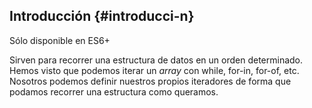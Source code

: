## Introducción {#introducci-n}

Sólo disponible en ES6+

Sirven para recorrer una estructura de datos en un orden determinado. Hemos visto que podemos iterar un _array_ con while, for-in, for-of, etc. Nosotros podemos definir nuestros propios iteradores de forma que podamos recorrer una estructura como queramos.